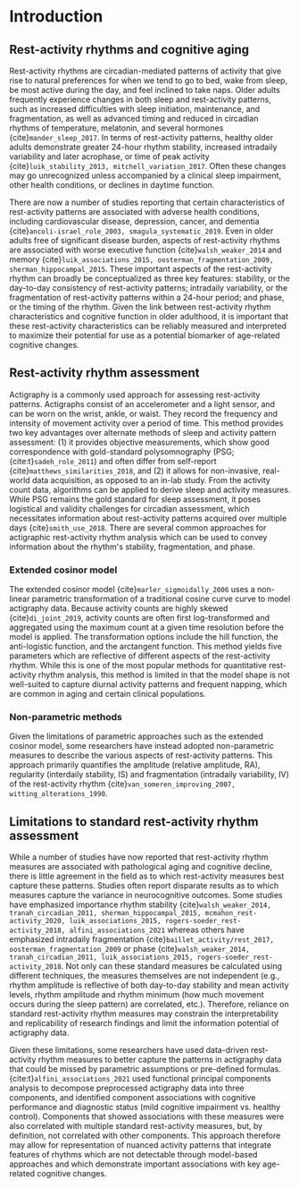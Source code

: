 # Introduction

## Rest-activity rhythms and cognitive aging
Rest-activity rhythms are circadian-mediated patterns of activity that give rise to natural preferences for when we tend to go to bed, wake from sleep, be most active during the day, and feel inclined to take naps. Older adults frequently experience changes in both sleep and rest-activity patterns, such as increased difficulties with sleep initiation, maintenance, and fragmentation, as well as advanced timing and reduced in circadian rhythms of temperature, melatonin, and several hormones {cite}`mander_sleep_2017`. In terms of rest-activity patterns, healthy older adults demonstrate greater 24-hour rhythm stability, increased intradaily variability and later acrophase, or time of peak activity {cite}`luik_stability_2013, mitchell_variation_2017`. Often these changes may go unrecognized unless accompanied by a clinical sleep impairment, other health conditions, or declines in daytime function.

There are now a number of studies reporting that certain characteristics of rest-activity patterns are associated with adverse health conditions, including cardiovascular disease, depression, cancer, and dementia {cite}`ancoli-israel_role_2003, smagula_systematic_2019`. Even in older adults free of significant disease burden, aspects of rest-activity rhythms are associated with worse executive function {cite}`walsh_weaker_2014` and memory {cite}`luik_associations_2015, oosterman_fragmentation_2009, sherman_hippocampal_2015`. These important aspects of the rest-activity rhythm can broadly be conceptualized as three key features: stability, or the day-to-day consistency of rest-activity patterns; intradaily variability, or the fragmentation of rest-activity patterns within a 24-hour period; and phase, or the timing of the rhythm. Given the link between rest-activity rhythm characteristics and cognitive function in older adulthood, it is important that these rest-activity characteristics can be reliably measured and interpreted to maximize their potential for use as a potential biomarker of age-related cognitive changes.

## Rest-activity rhythm assessment
Actigraphy is a commonly used approach for assessing rest-activity patterns. Actigraphs consist of an accelerometer and a light sensor, and can be worn on the wrist, ankle, or waist. They record the frequency and intensity of movement activity over a period of time. This method provides two key advantages over alternate methods of sleep and activity pattern assessment: (1) it provides objective measurements, which show good correspondence with gold-standard polysomnography (PSG; {cite:t}`sadeh_role_2011`) and often differ from self-report {cite}`matthews_similarities_2018`, and (2) it allows for non-invasive, real-world data acquisition, as opposed to an in-lab study. From the activity count data, algorithms can be applied to derive sleep and activity measures. While PSG remains the gold standard for sleep assessment, it poses logistical and validity challenges for circadian assessment, which necessitates information about rest-activity patterns acquired over multiple days {cite}`smith_use_2018`. There are several common approaches for actigraphic rest-activity rhythm analysis which can be used to convey information about the rhythm's stability, fragmentation, and phase.

### Extended cosinor model
The extended cosinor model {cite}`marler_sigmoidally_2006` uses a non-linear parametric transformation of a traditional cosine curve curve to model actigraphy data. Because activity counts are highly skewed {cite}`di_joint_2019`, activity counts are often first log-transformed and aggregated using the maximum count at a given time resolution before the model is applied. The transformation options include the hill function, the anti-logistic function, and the arctangent function. This method yields five parameters which are reflective of different aspects of the rest-activity rhythm. While this is one of the most popular methods for quantitative rest-activity rhythm analysis, this method is limited in that the model shape is not well-suited to capture diurnal activity patterns and frequent napping, which are common in aging and certain clinical populations.

### Non-parametric methods
Given the limitations of parametric approaches such as the extended cosinor model, some researchers have instead adopted non-parametric measures to describe the various aspects of rest-activity patterns. This approach primarily quantifies the amplitude (relative amplitude, RA), regularity (interdaily stability, IS) and fragmentation (intradaily variability, IV) of the rest-activity rhythm {cite}`van_someren_improving_2007, witting_alterations_1990`.

## Limitations to standard rest-activity rhythm assessment
While a number of studies have now reported that rest-activity rhythm measures are associated with pathological aging and cognitive decline, there is little agreement in the field as to which rest-activity measures best capture these patterns. Studies often report disparate results as to which measures capture the variance in neurocognitive outcomes. Some studies have emphasized importance rhythm stability {cite}`walsh_weaker_2014, tranah_circadian_2011, sherman_hippocampal_2015, mcmahon_rest-activity_2020, luik_associations_2015, rogers-soeder_rest-activity_2018, alfini_associations_2021` whereas others have emphasized intradaily fragmentation {cite}`baillet_activity/rest_2017, oosterman_fragmentation_2009` or phase {cite}`walsh_weaker_2014, tranah_circadian_2011, luik_associations_2015, rogers-soeder_rest-activity_2018`. Not only can these standard measures be calculated using different techniques, the measures themselves are not independent (e.g., rhythm amplitude is reflective of both day-to-day stability and mean activity levels, rhythm amplitude and rhythm minimum (how much movement occurs during the sleep pattern) are correlated, etc.). Therefore, reliance on standard rest-activity rhythm measures may constrain the interpretability and replicability of research findings and limit the information potential of actigraphy data.

Given these limitations, some researchers have used data-driven rest-activity rhythm measures to better capture the patterns in actigraphy data that could be missed by parametric assumptions or pre-defined formulas. {cite:t}`alfini_associations_2021` used functional principal components analysis to decompose preprocessed actigraphy data into three components, and identified component associations with cognitive performance and diagnostic status (mild cognitive impairment vs. healthy control). Components that showed associations with these measures were also correlated with multiple standard rest-activity measures, but, by definition, not correlated with other components. This approach therefore may allow for representation of nuanced activity patterns that integrate features of rhythms which are not detectable through model-based approaches and which demonstrate important associations with key age-related cognitive changes.
